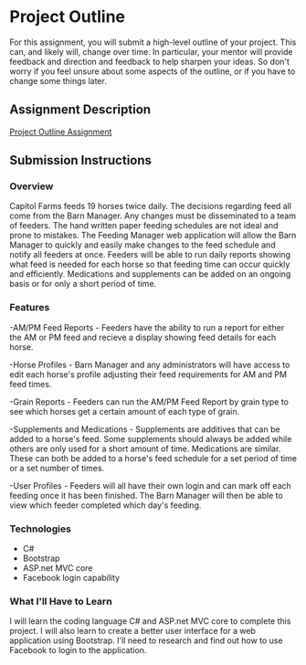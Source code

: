 # Project Outline
For this assignment, you will submit a high-level outline of your project. This can, and likely will, change over time. In particular, your mentor will provide feedback and direction and feedback to help sharpen your ideas. So don't worry if you feel unsure about some aspects of the outline, or if you have to change some things later.

## Assignment Description
[Project Outline Assignment](https://education.launchcode.org/liftoff/assignments/project-outline/)

## Submission Instructions

### Overview
Capitol Farms feeds 19 horses twice daily. The decisions regarding feed all come from the Barn Manager. Any changes must be disseminated to a team of feeders. The hand written paper feeding schedules are not ideal and prone to mistakes. The Feeding Manager web application will allow the Barn Manager to quickly and easily make changes to the feed schedule and notify all feeders at once. Feeders will be able to run daily reports showing what feed is needed for each horse so that feeding time can occur quickly and efficiently. Medications and supplements can be added on an ongoing basis or for only a short period of time. 


### Features
-AM/PM Feed Reports - Feeders have the ability to run a report for either the AM or PM feed and recieve a display showing feed details for each horse.

-Horse Profiles - Barn Manager and any administrators will have access to edit each horse's profile adjusting their feed requirements for AM and PM feed times.

-Grain Reports - Feeders can run the AM/PM Feed Report by grain type to see which horses get a certain amount of each type of grain.

-Supplements and Medications - Supplements are additives that can be added to a horse's feed. Some supplements should always be added while others are only used for a short amount of time. Medications are similar. These can both be added to a horse's feed schedule for a set period of time or a set number of times.

-User Profiles - Feeders will all have their own login and can mark off each feeding once it has been finished. The Barn Manager will then be able to view which feeder completed which day's feeding.


### Technologies
- C#  
- Bootstrap 
- ASP.net MVC core
- Facebook login capability


### What I'll Have to Learn
I will learn the coding language C# and ASP.net MVC core to complete this project. I will also learn to create a better user interface for a web application using Bootstrap. I'll need to research and find out how to use Facebook to login to the application.
